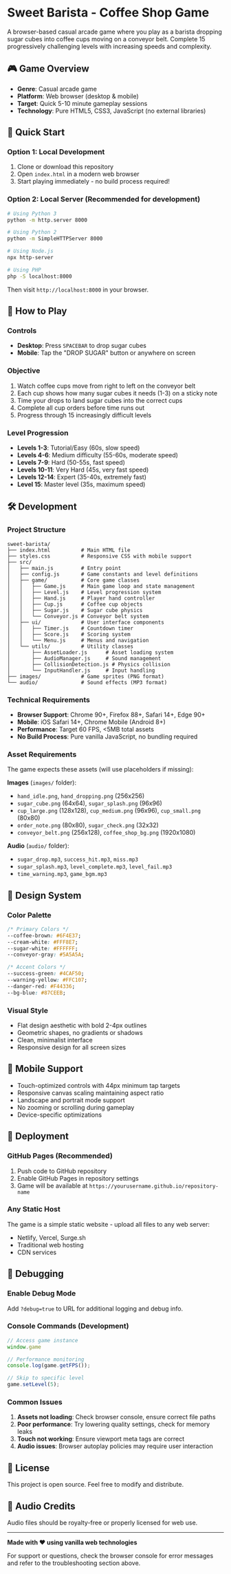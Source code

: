 # Sweet Barista - Coffee Shop Game

A browser-based casual arcade game where you play as a barista dropping sugar cubes into coffee cups moving on a conveyor belt. Complete 15 progressively challenging levels with increasing speeds and complexity.

## 🎮 Game Overview

- **Genre**: Casual arcade game
- **Platform**: Web browser (desktop & mobile)
- **Target**: Quick 5-10 minute gameplay sessions
- **Technology**: Pure HTML5, CSS3, JavaScript (no external libraries)

## 🚀 Quick Start

### Option 1: Local Development
1. Clone or download this repository
2. Open `index.html` in a modern web browser
3. Start playing immediately - no build process required!

### Option 2: Local Server (Recommended for development)
```bash
# Using Python 3
python -m http.server 8000

# Using Python 2
python -m SimpleHTTPServer 8000

# Using Node.js
npx http-server

# Using PHP
php -S localhost:8000
```

Then visit `http://localhost:8000` in your browser.

## 🎯 How to Play

### Controls
- **Desktop**: Press `SPACEBAR` to drop sugar cubes
- **Mobile**: Tap the "DROP SUGAR" button or anywhere on screen

### Objective
1. Watch coffee cups move from right to left on the conveyor belt
2. Each cup shows how many sugar cubes it needs (1-3) on a sticky note
3. Time your drops to land sugar cubes into the correct cups
4. Complete all cup orders before time runs out
5. Progress through 15 increasingly difficult levels

### Level Progression
- **Levels 1-3**: Tutorial/Easy (60s, slow speed)
- **Levels 4-6**: Medium difficulty (55-60s, moderate speed)
- **Levels 7-9**: Hard (50-55s, fast speed)
- **Levels 10-11**: Very Hard (45s, very fast speed)
- **Levels 12-14**: Expert (35-40s, extremely fast)
- **Level 15**: Master level (35s, maximum speed)

## 🛠️ Development

### Project Structure
```
sweet-barista/
├── index.html          # Main HTML file
├── styles.css          # Responsive CSS with mobile support
├── src/
│   ├── main.js         # Entry point
│   ├── config.js       # Game constants and level definitions
│   ├── game/           # Core game classes
│   │   ├── Game.js     # Main game loop and state management
│   │   ├── Level.js    # Level progression system
│   │   ├── Hand.js     # Player hand controller
│   │   ├── Cup.js      # Coffee cup objects
│   │   ├── Sugar.js    # Sugar cube physics
│   │   └── Conveyor.js # Conveyor belt system
│   ├── ui/             # User interface components
│   │   ├── Timer.js    # Countdown timer
│   │   ├── Score.js    # Scoring system
│   │   └── Menu.js     # Menus and navigation
│   └── utils/          # Utility classes
│       ├── AssetLoader.js      # Asset loading system
│       ├── AudioManager.js     # Sound management
│       ├── CollisionDetection.js # Physics collision
│       └── InputHandler.js     # Input handling
├── images/             # Game sprites (PNG format)
└── audio/              # Sound effects (MP3 format)
```

### Technical Requirements
- **Browser Support**: Chrome 90+, Firefox 88+, Safari 14+, Edge 90+
- **Mobile**: iOS Safari 14+, Chrome Mobile (Android 8+)
- **Performance**: Target 60 FPS, <5MB total assets
- **No Build Process**: Pure vanilla JavaScript, no bundling required

### Asset Requirements
The game expects these assets (will use placeholders if missing):

**Images** (`images/` folder):
- `hand_idle.png`, `hand_dropping.png` (256x256)
- `sugar_cube.png` (64x64), `sugar_splash.png` (96x96)
- `cup_large.png` (128x128), `cup_medium.png` (96x96), `cup_small.png` (80x80)
- `order_note.png` (80x80), `sugar_check.png` (32x32)
- `conveyor_belt.png` (256x128), `coffee_shop_bg.png` (1920x1080)

**Audio** (`audio/` folder):
- `sugar_drop.mp3`, `success_hit.mp3`, `miss.mp3`
- `sugar_splash.mp3`, `level_complete.mp3`, `level_fail.mp3`
- `time_warning.mp3`, `game_bgm.mp3`

## 🎨 Design System

### Color Palette
```css
/* Primary Colors */
--coffee-brown: #6F4E37;
--cream-white: #FFF8E7;
--sugar-white: #FFFFFF;
--conveyor-gray: #5A5A5A;

/* Accent Colors */
--success-green: #4CAF50;
--warning-yellow: #FFC107;
--danger-red: #F44336;
--bg-blue: #87CEEB;
```

### Visual Style
- Flat design aesthetic with bold 2-4px outlines
- Geometric shapes, no gradients or shadows
- Clean, minimalist interface
- Responsive design for all screen sizes

## 📱 Mobile Support

- Touch-optimized controls with 44px minimum tap targets
- Responsive canvas scaling maintaining aspect ratio
- Landscape and portrait mode support
- No zooming or scrolling during gameplay
- Device-specific optimizations

## 🚢 Deployment

### GitHub Pages (Recommended)
1. Push code to GitHub repository
2. Enable GitHub Pages in repository settings
3. Game will be available at `https://yourusername.github.io/repository-name`

### Any Static Host
The game is a simple static website - upload all files to any web server:
- Netlify, Vercel, Surge.sh
- Traditional web hosting
- CDN services

## 🐛 Debugging

### Enable Debug Mode
Add `?debug=true` to URL for additional logging and debug info.

### Console Commands (Development)
```javascript
// Access game instance
window.game

// Performance monitoring
console.log(game.getFPS());

// Skip to specific level
game.setLevel(5);
```

### Common Issues
1. **Assets not loading**: Check browser console, ensure correct file paths
2. **Poor performance**: Try lowering quality settings, check for memory leaks
3. **Touch not working**: Ensure viewport meta tags are correct
4. **Audio issues**: Browser autoplay policies may require user interaction

## 📄 License

This project is open source. Feel free to modify and distribute.

## 🎵 Audio Credits

Audio files should be royalty-free or properly licensed for web use.

---

**Made with ❤️ using vanilla web technologies**

For support or questions, check the browser console for error messages and refer to the troubleshooting section above.